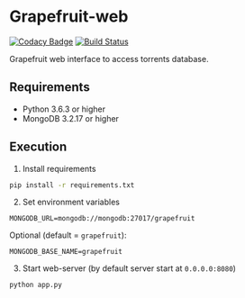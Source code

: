 # Grapefruit-web
[![Codacy Badge](https://api.codacy.com/project/badge/Grade/1b638c81ede44715872e0ae699c5de2a)](https://www.codacy.com/app/bashkirtsevich/grapefruit-web?utm_source=github.com&amp;utm_medium=referral&amp;utm_content=bashkirtsevich-llc/grapefruit-web&amp;utm_campaign=Badge_Grade)
[![Build Status](https://travis-ci.org/bashkirtsevich-llc/grapefruit-web.svg?branch=master)](https://travis-ci.org/bashkirtsevich-llc/grapefruit-web)

Grapefruit web interface to access torrents database.

## Requirements
* Python 3.6.3 or higher
* MongoDB 3.2.17 or higher

## Execution
1. Install requirements
```bash
pip install -r requirements.txt
```
2. Set environment variables
```
MONGODB_URL=mongodb://mongodb:27017/grapefruit
```
Optional (default = `grapefruit`):
```
MONGODB_BASE_NAME=grapefruit
```
3. Start web-server (by default server start at `0.0.0.0:8080`)
```bash
python app.py
```
